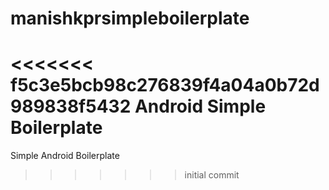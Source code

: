 # manishkprsimpleboilerplate
<<<<<<< f5c3e5bcb98c276839f4a04a0b72d989838f5432
Android Simple Boilerplate
=======
Simple Android Boilerplate
>>>>>>> initial commit
